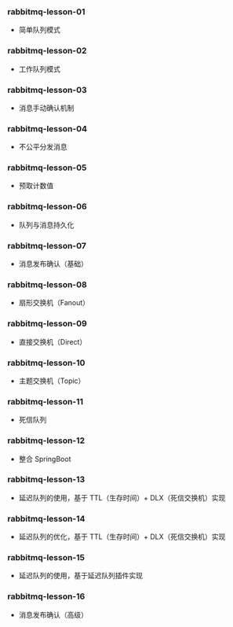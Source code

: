 ### rabbitmq-lesson-01

- 简单队列模式

### rabbitmq-lesson-02

- 工作队列模式

### rabbitmq-lesson-03

- 消息手动确认机制

### rabbitmq-lesson-04

- 不公平分发消息

### rabbitmq-lesson-05

- 预取计数值

### rabbitmq-lesson-06

- 队列与消息持久化

### rabbitmq-lesson-07

- 消息发布确认（基础）

### rabbitmq-lesson-08

- 扇形交换机（Fanout）

### rabbitmq-lesson-09

- 直接交换机（Direct）

### rabbitmq-lesson-10

- 主题交换机（Topic）

### rabbitmq-lesson-11

- 死信队列

### rabbitmq-lesson-12

- 整合 SpringBoot

### rabbitmq-lesson-13

- 延迟队列的使用，基于 TTL（生存时间）+ DLX（死信交换机）实现

### rabbitmq-lesson-14

- 延迟队列的优化，基于 TTL（生存时间）+ DLX（死信交换机）实现

### rabbitmq-lesson-15

- 延迟队列的使用，基于延迟队列插件实现

### rabbitmq-lesson-16

- 消息发布确认（高级）
